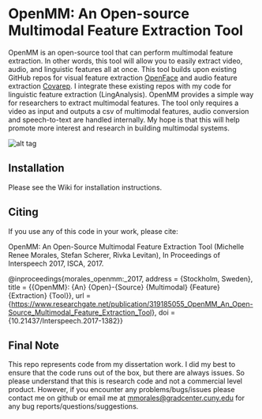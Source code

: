 OpenMM: An Open-source Multimodal Feature Extraction Tool
=============

OpenMM is an open-source tool that can perform multimodal feature extraction. In other words, this tool will allow you to easily extract video, audio, and linguistic features all at once. This tool builds upon existing GitHub repos for visual feature extraction [OpenFace](https://github.com/TadasBaltrusaitis/OpenFace) and audio feature extraction [Covarep](https://github.com/covarep/covarep). I integrate these existing repos with my code for linguistic feature extraction (LingAnalysis). OpenMM provides a simple way for researchers to extract multimodal features. The tool only requires a video as input and outputs a csv of multimodal features, audio conversion and speech-to-text are handled internally. My hope is that this will help promote more interest and research in building multimodal systems. 

![alt tag](https://github.com/michellemorales/OpenMM/blob/master/images/PipelineVersion3.jpeg)

## Installation
Please see the Wiki for installation instructions.

## Citing

If you use any of this code in your work, please cite:

OpenMM: An Open-Source Multimodal Feature Extraction Tool (Michelle Renee Morales, Stefan Scherer, Rivka Levitan), In Proceedings of Interspeech 2017, ISCA, 2017. 

@inproceedings{morales_openmm:_2017,
	address = {Stockholm, Sweden},
	title = {{OpenMM}: {An} {Open}-{Source} {Multimodal} {Feature} {Extraction} {Tool}},
	url = {https://www.researchgate.net/publication/319185055_OpenMM_An_Open-Source_Multimodal_Feature_Extraction_Tool},
	doi = {10.21437/Interspeech.2017-1382}}

## Final Note
This repo represents code from my dissertation work. I did my best to ensure that the code runs out of the box, but there are always issues. So please understand that this is research code and not a commercial level product. However, if you encounter any problems/bugs/issues please contact me on github or email me at mmorales@gradcenter.cuny.edu for any bug reports/questions/suggestions.

